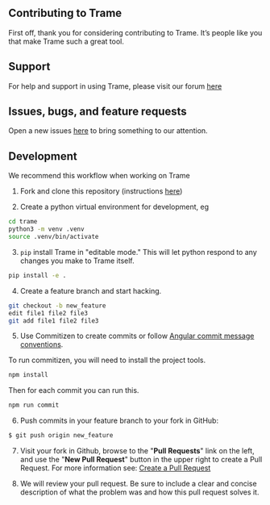 ## Contributing to Trame

First off, thank you for considering contributing to Trame. It’s people like you that make Trame such a great tool.

## Support
For help and support in using Trame, please visit our forum [here](https://discourse.paraview.org)

## Issues, bugs, and feature requests
Open a new issues [here](https://github.com/Kitware/trame/issues/new/choose) to bring something to our attention.

## Development
We recommend this workflow when working on Trame

1. Fork and clone this repository (instructions [here](https://help.github.com/articles/fork-a-repo/))

2. Create a python virtual environment for development, eg
```sh
cd trame
python3 -m venv .venv
source .venv/bin/activate
```

3. `pip` install Trame in "editable mode." This will let python respond to any changes you make to Trame itself.
```sh
pip install -e .
```

4. Create a feature branch and start hacking.
```sh
git checkout -b new_feature
edit file1 file2 file3
git add file1 file2 file3
```

5. Use Commitizen to create commits or follow [Angular commit message conventions](https://github.com/angular/angular/blob/master/CONTRIBUTING.md#-commit-message-format).

To run commitizen, you will need to install the project tools.
```sh
npm install 
```
Then for each commit you can run this.
```sh
npm run commit
```

6. Push commits in your feature branch to your fork in GitHub:

```sh
$ git push origin new_feature
```

7. Visit your fork in Github, browse to the "**Pull Requests**" link on the left, and use the "**New Pull Request**" button in the upper right to create a Pull Request.
For more information see: 
[Create a Pull Request](https://help.github.com/articles/creating-a-pull-request/)

8. We will review your pull request. Be sure to include a clear and concise description of what the problem was and how this pull request solves it.
